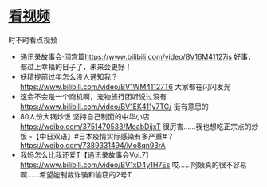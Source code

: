 # [看视频](https://github.com/noteMay/blog/issues/3)

时不时看点视频

- 通讯录故事会·回宫篇<https://www.bilibili.com/video/BV16M41127is>
好事，都过上幸福的日子了，未来会更好！
- 妖精提前过年怎么没人通知我？<https://www.bilibili.com/video/BV1WM41127T6>
大家都在闪闪发光
- 这会不会是一个商机啊，宠物旅行团听说过没有<https://www.bilibili.com/video/BV1EK411y7TG/>
挺有意思的
- 80人份大锅炒饭 坚持自己制面的中华小店<https://weibo.com/3751470533/MoabDijxT>
很厉害……我也想吃正宗点的炒饭
-【中日双语】#日本疫情实际感染有多严重#？<https://weibo.com/7389331494/Mo8qn93rA>
- 我妈怎么比我还爱T【通讯录故事会Vol.7】<https://www.bilibili.com/video/BV1xD4y1H7Es>
哎……阿姨真的很不容易啊……希望能制裁诈骗和偷窃的2号T